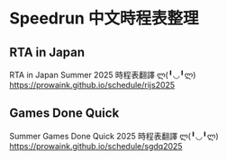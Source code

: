 # Speedrun 中文時程表整理


## RTA in Japan

RTA in Japan Summer 2025 時程表翻譯 ლ(╹◡╹ლ)  
https://prowaink.github.io/schedule/rijs2025


## Games Done Quick

Summer Games Done Quick 2025 時程表翻譯 ლ(╹◡╹ლ)  
https://prowaink.github.io/schedule/sgdq2025
